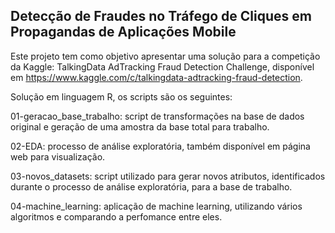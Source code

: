 ## Detecção de Fraudes no Tráfego de Cliques em Propagandas de Aplicações Mobile

Este projeto tem como objetivo apresentar uma solução para a competição da Kaggle: TalkingData AdTracking Fraud Detection Challenge, disponível em https://www.kaggle.com/c/talkingdata-adtracking-fraud-detection.

Solução em linguagem R, os scripts são os seguintes:

01-geracao_base_trabalho: script de transformações na base de dados original e geração de uma amostra da base total para trabalho.

02-EDA: processo de análise exploratória, também disponível em página web para visualização.

03-novos_datasets: script utilizado para gerar novos atributos, identificados durante o processo de análise exploratória, para a base de trabalho.

04-machine_learning: aplicação de machine learning, utilizando vários algoritmos e comparando a perfomance entre eles.
